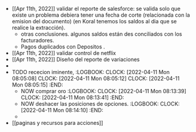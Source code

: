 - [[Apr 11th, 2022]] validar el reporte de salesforce: se valida solo que existe un problema debiera tener una fecha de corte (relacionada con la emision del documento) (en Koral tenemos los saldos al dia que se realice la extracción).
	- otras conclusiones. algunos saldos están des conciliados con los facturadores.
	- Pagos duplicados con Depositos .
- [[Apr 11th, 2022]] validar control de netflix
- [[Apr 11th, 2022]] Diseño del reporte de variaciones
-
- TODO rececion iminente,
  :LOGBOOK:
  CLOCK: [2022-04-11 Mon 08:05:08]
  CLOCK: [2022-04-11 Mon 08:05:12]
  CLOCK: [2022-04-11 Mon 08:05:15]
  :END:
	- NOW  comprar oro
	  :LOGBOOK:
	  CLOCK: [2022-04-11 Mon 08:13:39]
	  CLOCK: [2022-04-11 Mon 08:13:41]
	  :END:
	- NOW deshacer las posiciones de opciones.
	  :LOGBOOK:
	  CLOCK: [2022-04-11 Mon 08:14:10]
	  :END:
	-
- [[paginas y recursos para acciones]]